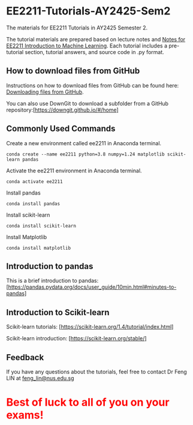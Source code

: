 # EE2211-Tutorials-AY2425-Sem2
The materials for EE2211 Tutorials in AY2425 Semester 2.

The tutorial materials are prepared based on lecture notes and [Notes for EE2211 Introduction to Machine Learning](https://vyftan.github.io/papers/ee2211book.pdf). Each tutorial includes a pre-tutorial section, tutorial answers, and source code in .py format.

## How to download files from GitHub
Instructions on how to download files from GitHub can be found here: [Downloading files from GitHub](https://docs.github.com/en/get-started/start-your-journey/downloading-files-from-github). 

You can also use DownGit to download a subfolder from a GitHub repository:[https://downgit.github.io/#/home]



## Commonly Used Commands
Create a new environment called ee2211 in Anaconda terminal.
```
conda create --name ee2211 python=3.8 numpy=1.24 matplotlib scikit-learn pandas
```

Activate the ee2211 environment in Anaconda terminal.
```
conda activate ee2211
```

Install pandas
```
conda install pandas
```

Install scikit-learn
```
conda install scikit-learn
```

Install Matplotlib
```
conda install matplotlib
```

## Introduction to pandas
This is a brief introduction to pandas: [https://pandas.pydata.org/docs/user_guide/10min.html#minutes-to-pandas]

## Introduction to Scikit-learn
Scikit-learn tutorials: [https://scikit-learn.org/1.4/tutorial/index.html]

Scikit-learn introduction: [https://scikit-learn.org/stable/]


## Feedback
If you have any questions about the tutorials, feel free to contact Dr Feng LIN at feng_lin@nus.edu.sg 


# <span style="color:red"> Best of luck to all of you on your exams! </span>
